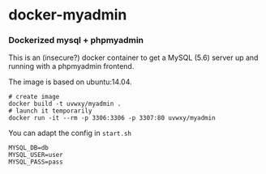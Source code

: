 # docker-myadmin
### Dockerized mysql + phpmyadmin

This is an (insecure?) docker container to get a MySQL (5.6) server up and running with a phpmyadmin frontend.

The image is based on ubuntu:14.04.

```
# create image
docker build -t uvwxy/myadmin .
# launch it temporarily
docker run -it --rm -p 3306:3306 -p 3307:80 uvwxy/myadmin
```

You can adapt the config in `start.sh`

```
MYSQL_DB=db
MYSQL_USER=user
MYSQL_PASS=pass
```
